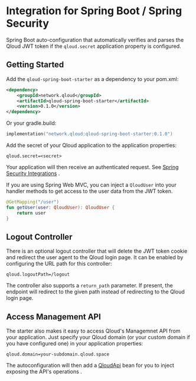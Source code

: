 # Integration for Spring Boot / Spring Security

Spring Boot auto-configuration that automatically verifies and parses the Qloud JWT token if the
`qloud.secret` application property is configured.

## Getting Started

Add the `qloud-spring-boot-starter` as a dependency to your pom.xml:

```xml
<dependency>
    <groupId>network.qloud</groupId>
    <artifactId>qloud-spring-boot-starter</artifactId>
    <version>0.1.0</version>
</dependency>
```

Or your gradle.build:

```kotlin
implementation("network.qloud:qloud-spring-boot-starter:0.1.0")
```

Add the secret of your Qloud application to the application properties:

```properties
qloud.secret=<secret>
```

Your application will then receive an authenticated request.
See [Spring Security Integrations](https://docs.spring.io/spring-security/site/docs/current/reference/html5/#integrations)
.

If you are using Spring Web MVC, you can inject a `QloudUser` into your handler methods to get access to the user data
from the JWT token.

```kotlin
@GetMapping("/user")
fun getUser(user: QloudUser): QloudUser {
    return user
}
```

## Logout Controller

There is an optional logout controller that will delete the JWT token cookie and redirect the user agent to the
Qloud login page. It can be enabled by configuring the URL path for this controller:

```properties
qloud.logoutPath=/logout
```

The controller also supports a `return_path` parameter. If present, the endpoint will redirect to the given path instead
of redirecting to the Qloud login page.

## Access Management API

The starter also makes it easy to access Qloud's Managemnet API from your application. Just specify your Qloud domain
(or your custom domain if you have configured one) in your application properties:

```properties
qloud.domain=your-subdomain.qloud.space
```

The autoconfiguration will then add
a [QloudApi](https://github.com/SemanticlabsGmbH/qloud-integrations/blob/main/qloud-spring-boot-starter/src/main/kotlin/network/qloud/integrations/boot/api/QloudApi.kt)
bean for you to inject exposing the API's operations .
